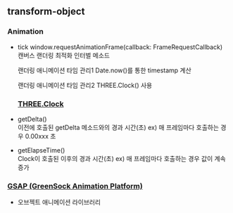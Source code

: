 ## transform-object

### Animation

- tick
  window.requestAnimationFrame(callback: FrameRequestCallback)
  캔버스 랜더링 최적화 인터벌 메소드

  랜더링 애니메이션 타임 관리1
  Date.now()를 통한 timestamp 계산

  랜더링 애니메이션 타임 관리2
  THREE.Clock() 사용

  ### [THREE.Clock](https://threejs.org/docs/index.html?q=clock#api/en/core/Clock)

- getDelta()
  <br/>
  이전에 호출된 getDelta 메소드와의 경과 시간(초)
  ex) 매 프레임마다 호출하는 경우 0.00xxx 초

- getElapseTime()
  <br/>
  Clock이 호출된 이후의 경과 시간(초)
  ex) 매 프레임마다 호출하는 경우 값이 계속 증가

### [GSAP (GreenSock Animation Platform)](https://gsap.com/docs/v3/GSAP/)

- 오브젝트 애니메이션 라이브러리
